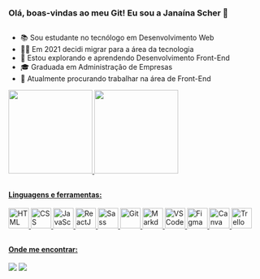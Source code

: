 ### Olá, boas-vindas ao meu Git! Eu sou a Janaína Scher  👋

##

- 📚 Sou estudante no tecnólogo em Desenvolvimento Web
- 👩‍💻 Em 2021 decidi migrar para a área da tecnologia
- 🌱 Estou explorando e aprendendo Desenvolvimento Front-End
- 🎓 Graduada em Administração de Empresas
- 🔭 Atualmente procurando trabalhar na área de Front-End

<div>
  <a href="https://github.com/janascher">
  <img height="165em" src="https://github-readme-stats.vercel.app/api?username=janascher&show_icons=true&theme=dracula&include_all_commits=true&count_private=true"/>
  <img height="165em" src="https://github-readme-stats.vercel.app/api/top-langs/?username=janascher&layout=compact&langs_count=7&theme=dracula"/>
</div>
  
##

#### Linguagens e ferramentas: 
  
  <div>
    <img alt="HTML" height="40" width="40" src="https://cdn.jsdelivr.net/gh/devicons/devicon/icons/html5/html5-original.svg" />
    <img alt="CSS" height="40" width="40" src="https://cdn.jsdelivr.net/gh/devicons/devicon/icons/css3/css3-original.svg" />
    <img alt="JavaScript" height="40" width="40" src="https://cdn.jsdelivr.net/gh/devicons/devicon/icons/javascript/javascript-plain.svg" />
    <img alt="ReactJS" height="40" width="40" src="https://cdn.jsdelivr.net/gh/devicons/devicon/icons/react/react-original.svg" />
    <img alt="Sass" height="40" width="40" src="https://cdn.jsdelivr.net/gh/devicons/devicon/icons/sass/sass-original.svg" />
    <img alt="Git" height="40" width="40" src="https://cdn.jsdelivr.net/gh/devicons/devicon/icons/git/git-original.svg" />
    <img alt="Markdown" height="40" width="40" src="https://cdn.jsdelivr.net/gh/devicons/devicon/icons/markdown/markdown-original.svg" />
    <img alt="VS Code" height="40" width="40" src="https://cdn.jsdelivr.net/gh/devicons/devicon/icons/vscode/vscode-original.svg" />
    <img alt="Figma" height="40" width="40" src="https://cdn.jsdelivr.net/gh/devicons/devicon/icons/figma/figma-original.svg" />
    <img alt="Canva" height="40" width="40" src="https://cdn.jsdelivr.net/gh/devicons/devicon/icons/canva/canva-original.svg" />
    <img alt="Trello" height="40" width="40" src="https://cdn.jsdelivr.net/gh/devicons/devicon/icons/trello/trello-plain.svg" />
  </div>
  
 ##
  
#### Onde me encontrar:
  
<div> 
  <a href = "mailto:janainascher@protonmail.com"><img src="https://img.shields.io/badge/ProtonMail-8B89CC?style=for-the-badge&logo=protonmail&logoColor=white" target="_blank"></a>
  <a href="https://www.linkedin.com/in/janainascher/" target="_blank"><img src="https://img.shields.io/badge/LinkedIn-0077B5?style=for-the-badge&logo=linkedin&logoColor=white" target="_blank"></a>
</div>
